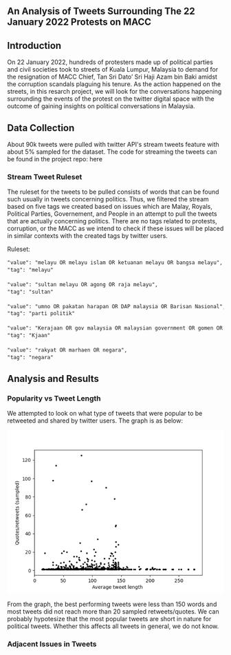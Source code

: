 ## An Analysis of Tweets Surrounding The 22 January 2022 Protests on MACC 

## Introduction

On 22 January 2022, hundreds of protesters made up of political parties and civil societies took to streets of Kuala Lumpur, Malaysia to demand for the resignation of MACC Chief, Tan Sri Dato’ Sri Haji Azam bin Baki amidst the corruption scandals plaguing his tenure. As the action happened on the streets, in this resarch project, we will look for the conversations happening surrounding the events of the protest on the twitter digital space with the outcome of gaining insights on political conversations in Malaysia.

## Data Collection

About 90k tweets were pulled with twitter API's stream tweets feature with about 5% sampled for the dataset. The code for streaming the tweets can be found in the project repo: <href  src ="https://github.com/tehcanai/Protest-tweets-sat-22/blob/47d66a944adfd52cb8655386c39ffeba02cf468c/stream_tweets.py">here</href>

### Stream Tweet Ruleset

The ruleset for the tweets to be pulled consists of words that can be found such usually in tweets concerning politics. Thus, we filtered the stream based on five tags we created based on issues which are Malay, Royals, Political Parties, Governement, and People in an attempt to pull the tweets that are actually concerning politics. There are no tags related to protests, corruption, or the MACC as we intend to check if these issues will be placed in similar contexts with the created tags by twitter users.

Ruleset:
```markdown
"value": "melayu OR melayu islam OR ketuanan melayu OR bangsa melayu",
"tag": "melayu"

"value": "sultan melayu OR agong OR raja melayu",
"tag": "sultan"
 
"value": "umno OR pakatan harapan OR DAP malaysia OR Barisan Nasional",
"tag": "parti politik"

"value": "Kerajaan OR gov malaysia OR malaysian government OR gomen OR kjaan",
"tag": "Kjaan"
 
"value": "rakyat OR marhaen OR negara",
"tag": "negara"
 ```
## Analysis and Results

### Popularity vs Tweet Length

We attempted to look on what type of tweets that were popular to be retweeted and shared by twitter users. The graph is as below:

![graph-popularity-length](img/Figure_1.png)

From the graph, the best performing tweets were less than 150 words and most tweets did not reach more than 20 sampled retweets/quotes. We can probably hypotesize that the most popular tweets are short in nature for political tweets. Whether this affects all tweets in general, we do not know.

### Adjacent Issues in Tweets



